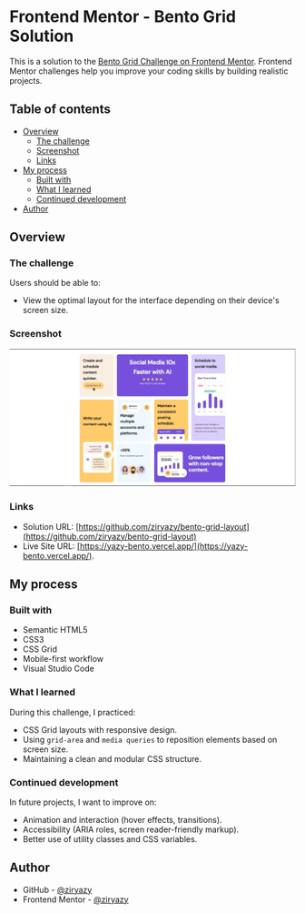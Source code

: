 # Frontend Mentor - Bento Grid Solution

This is a solution to the [Bento Grid Challenge on Frontend Mentor](https://www.frontendmentor.io/challenges/bento-grid-RMydElrlOj). Frontend Mentor challenges help you improve your coding skills by building realistic projects. 

## Table of contents

- [Overview](#overview)
  - [The challenge](#the-challenge)
  - [Screenshot](#screenshot)
  - [Links](#links)
- [My process](#my-process)
  - [Built with](#built-with)
  - [What I learned](#what-i-learned)
  - [Continued development](#continued-development)
- [Author](#author)

## Overview

### The challenge

Users should be able to:

- View the optimal layout for the interface depending on their device's screen size.

### Screenshot

![Screenshot of the project](./screenshot.jpg)

### Links

- Solution URL: [https://github.com/ziryazy/bento-grid-layout](https://github.com/ziryazy/bento-grid-layout)
- Live Site URL: [https://yazy-bento.vercel.app/](https://yazy-bento.vercel.app/).

## My process

### Built with

- Semantic HTML5
- CSS3
- CSS Grid
- Mobile-first workflow
- Visual Studio Code

### What I learned

During this challenge, I practiced:

- CSS Grid layouts with responsive design.
- Using `grid-area` and `media queries` to reposition elements based on screen size.
- Maintaining a clean and modular CSS structure.

### Continued development

In future projects, I want to improve on:

- Animation and interaction (hover effects, transitions).
- Accessibility (ARIA roles, screen reader-friendly markup).
- Better use of utility classes and CSS variables.

## Author

- GitHub - [@ziryazy](https://github.com/ziryazy)
- Frontend Mentor - [@ziryazy](https://www.frontendmentor.io/profile/ziryazy)

